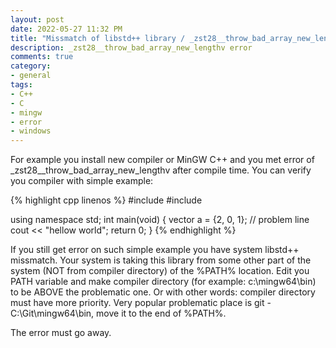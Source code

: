 ```yaml
---
layout: post
date: 2022-05-27 11:32 PM
title: "Missmatch of libstd++ library / _zst28__throw_bad_array_new_lengthv error"
description: _zst28__throw_bad_array_new_lengthv error
comments: true
category: 
- general
tags:
- C++
- C
- mingw
- error
- windows
---
```

For example you install new compiler or MinGW C++ and you met error of _zst28__throw_bad_array_new_lengthv after compile time. You can verify you compiler with simple example:

{% highlight cpp linenos %}
#include <iostream>
#include <vector>

using namespace std;
int main(void)
{
    vector <int> a = {2, 0, 1}; // problem line
    cout << "hellow world";
    return 0;
}
{% endhighlight %}

If you still get error on such simple example you have system libstd++ missmatch. Your system is taking this library from some other part of the system (NOT from compiler directory) of the %PATH% location. Edit you PATH variable and make compiler directory (for example: c:\mingw64\bin) to be ABOVE the problematic one. Or with other words: compiler directory must have more priority. Very popular problematic place is git - C:\Git\mingw64\bin, move it to the end of %PATH%.

The error must go away.
